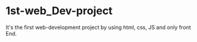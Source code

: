 # 1st-web_Dev-project
It's the first web-development project by using html, css, JS and only front End.
